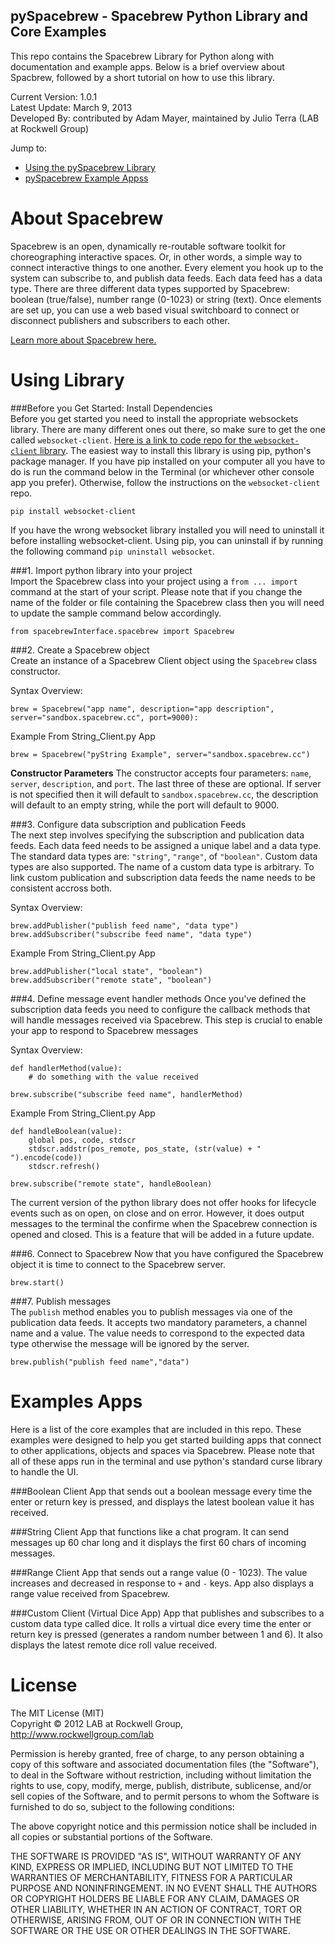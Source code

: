 pySpacebrew - Spacebrew Python Library and Core Examples  
---------------------------------------------------------  
  
This repo contains the Spacebrew Library for Python along with documentation and example apps. Below is a brief overview about Spacbrew, followed by a short tutorial on how to use this library.  
  
Current Version: 1.0.1  
Latest Update: March 9, 2013   
Developed By: contributed by Adam Mayer, maintained by Julio Terra (LAB at Rockwell Group)   
  
Jump to:  
* [Using the pySpacebrew Library](#using-library)  
* [pySpacebrew Example Appss](#example-apps)  
  
About Spacebrew  
===============  
Spacebrew is an open, dynamically re-routable software toolkit for choreographing interactive spaces. Or, in other words, a simple way to connect interactive things to one another. Every element you hook up to the system can subscribe to, and publish data feeds. Each data feed has a data type. There are three different data types supported by Spacebrew: boolean (true/false), number range (0-1023) or string (text). Once elements are set up, you can use a web based visual switchboard to connect or disconnect publishers and subscribers to each other.  
  
[Learn more about Spacebrew here.](http://docs.spacebrew.cc/)  
  
Using Library  
==============   
  
###Before you Get Started: Install Dependencies   
Before you get started you need to install the appropriate websockets library. There are many different ones out there, so make sure to get the one called `websocket-client`. [Here is a link to code repo for the `websocket-client` library](https://github.com/liris/websocket-client). The easiest way to install this library is using pip, python's package manager. If you have pip installed on your computer all you have to do is run the command below in the Terminal (or whichever other console app you prefer). Otherwise, follow the instructions on the `websocket-client` repo.  
  
```
pip install websocket-client
```
  
If you have the wrong websocket library installed you will need to uninstall it before installing websocket-client. Using pip, you can uninstall if by running the following command `pip uninstall websocket`.  
  
###1. Import python library into your project  
Import the Spacebrew class into your project using a `from ... import` command at the start of your script. Please note that if you change the name of the folder or file containing the Spacebrew class then you will need to update the sample command below accordingly.  
  
```
from spacebrewInterface.spacebrew import Spacebrew
```
   
###2. Create a Spacebrew object  
Create an instance of a Spacebrew Client object using the `Spacebrew` class constructor.  

Syntax Overview:
```
brew = Spacebrew("app name", description="app description", server="sandbox.spacebrew.cc", port=9000):
```

Example From String_Client.py App
```
brew = Spacebrew("pyString Example", server="sandbox.spacebrew.cc")
```
  
**Constructor Parameters**
The constructor accepts four parameters: `name`, `server`, `description`, and `port`. The last three of these are optional. If server is not specified then it will default to `sandbox.spacebrew.cc`, the description will default to an empty string, while the port will default to 9000.  
         
###3. Configure data subscription and publication Feeds  
The next step involves specifying the subscription and publication data feeds. Each data feed needs to be assigned a unique label and a data type. The standard data types are: `"string"`, `"range"`, of `"boolean"`. Custom data types are also supported. The name of a custom data type is arbitrary. To link custom publication and subscription data feeds the name needs to be consistent accross both.   

Syntax Overview:
```
brew.addPublisher("publish feed name", "data type")
brew.addSubscriber("subscribe feed name", "data type")
```

Example From String_Client.py App
```
brew.addPublisher("local state", "boolean")
brew.addSubscriber("remote state", "boolean")
```
  
###4. Define message event handler methods
Once you've defined the subscription data feeds you need to configure the callback methods that will handle messages received via Spacebrew. This step is crucial to enable your app to respond to Spacebrew messages


Syntax Overview:
```
def handlerMethod(value):
	# do something with the value received

brew.subscribe("subscribe feed name", handlerMethod)
```

Example From String_Client.py App  
```
def handleBoolean(value):
	global pos, code, stdscr
	stdscr.addstr(pos_remote, pos_state, (str(value) + "  ").encode(code))
	stdscr.refresh()

brew.subscribe("remote state", handleBoolean)
```
  
The current version of the python library does not offer hooks for lifecycle events such as on open, on close and on error. However, it does output messages to the terminal the confirme when the Spacebrew connection is opened and closed. This is a feature that will be added in a future update.

###6. Connect to Spacebrew
Now that you have configured the Spacebrew object it is time to connect to the Spacebrew server. 
  
```
brew.start()
```
  
###7. Publish messages  
The `publish` method enables you to publish messages via one of the publication data feeds. It accepts two mandatory parameters, a channel name and a value. The value needs to correspond to the expected data type otherwise the message will be ignored by the server.  
    
```
brew.publish("publish feed name","data")
```

Examples Apps
=============

Here is a list of the core examples that are included in this repo. These examples were designed to help you get started building apps that connect to other applications, objects and spaces via Spacebrew. Please note that all of these apps run in the terminal and use python's standard curse library to handle the UI.

###Boolean Client
App that sends out a boolean message every time the enter or return key is pressed, and displays the latest boolean value it has received.

###String Client
App that functions like a chat program. It can send messages up 60 char long and it displays the first 60 chars of incoming messages.

###Range Client
App that sends out a range value (0 - 1023). The value increases and decreased in response to `+` and `-` keys. App also displays a range value received from Spacebrew.
  
###Custom Client (Virtual Dice App)
App that publishes and subscribes to a custom data type called dice. It rolls a virtual dice every time the enter or return key is pressed (generates a random number between 1 and 6). It also displays the latest remote dice roll value received.

  
License  
=======  
  
The MIT License (MIT)  
Copyright © 2012 LAB at Rockwell Group, http://www.rockwellgroup.com/lab  
  
Permission is hereby granted, free of charge, to any person obtaining a copy of this software and associated documentation files (the "Software"), to deal in the Software without restriction, including without limitation the rights to use, copy, modify, merge, publish, distribute, sublicense, and/or sell copies of the Software, and to permit persons to whom the Software is furnished to do so, subject to the following conditions:  
  
The above copyright notice and this permission notice shall be included in all copies or substantial portions of the Software.  
  
THE SOFTWARE IS PROVIDED "AS IS", WITHOUT WARRANTY OF ANY KIND, EXPRESS OR IMPLIED, INCLUDING BUT NOT LIMITED TO THE WARRANTIES OF MERCHANTABILITY, FITNESS FOR A PARTICULAR PURPOSE AND NONINFRINGEMENT. IN NO EVENT SHALL THE AUTHORS OR COPYRIGHT HOLDERS BE LIABLE FOR ANY CLAIM, DAMAGES OR OTHER LIABILITY, WHETHER IN AN ACTION OF CONTRACT, TORT OR OTHERWISE, ARISING FROM, OUT OF OR IN CONNECTION WITH THE SOFTWARE OR THE USE OR OTHER DEALINGS IN THE SOFTWARE.  

